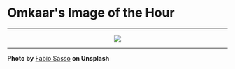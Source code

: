 # Omkaar's Image of the Hour

---

<div align="center">

<a href="https://unsplash.com/photos/a-forest-filled-with-lots-of-trees-next-to-a-river-aSiOfZAv_6M">
  <img src="https://images.unsplash.com/photo-1735927030748-26623a3422ab?crop=entropy&cs=tinysrgb&fit=max&fm=jpg&ixid=M3w3NjA2Nzh8MHwxfHJhbmRvbXx8fHx8fHx8fDE3NTUxMTg4MDB8&ixlib=rb-4.1.0&q=80&w=1080" style="max-width:100%; height:auto;">
</a>



</div>

---

**Photo by** [Fabio Sasso](https://unsplash.com/@abduzeedo) **on Unsplash**
